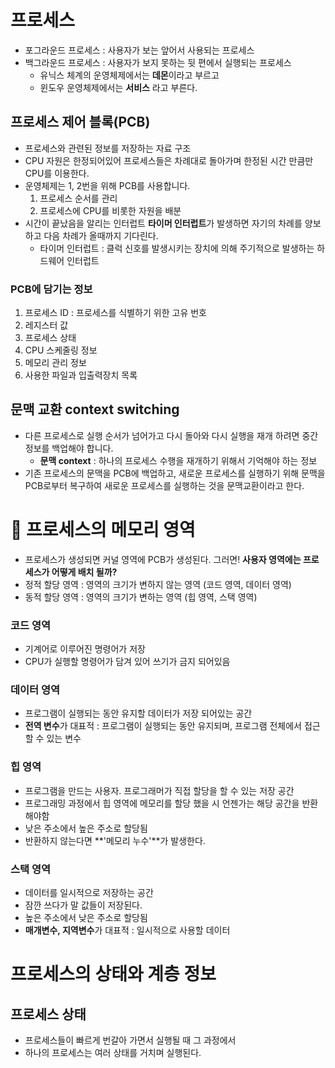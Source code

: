 # 프로세스
- 포그라운드 프로세스 : 사용자가 보는 앞어서 사용되는 프로세스
- 백그라운드 프로세스 : 사용자가 보지 못하는 뒷 편에서 실행되는 프로세스
    - 유닉스 체계의 운영체제에서는 **데몬**이라고 부르고
    - 윈도우 운영체제에서는 **서비스** 라고 부른다.

## 프로세스 제어 블록(PCB)
- 프로세스와 관련된 정보를 저장하는 자료 구조
- CPU 자원은 한정되어있어 프로세스들은 차례대로 돌아가며 한정된 시간 만큼만 CPU를 이용한다.
- 운영체제는 1, 2번을 위해 PCB를 사용합니다. 
    1. 프로세스 순서를 관리
    2. 프로세스에 CPU를 비롯한 자원을 배분
- 시간이 끝났음을 알리는 인터럽트 **타이머 인터럽트**가 발생하면 자기의 차례를 양보하고 다음 차례가 올때까지 기다린다.
    - 타이머 인터럽트 : 클럭 신호를 발생시키는 장치에 의해 주기적으로 발생하는 하드웨어 인터럽트 

### PCB에 담기는 정보
1. 프로세스 ID : 프로세스를 식별하기 위한 고유 번호
2. 레지스터 값
3. 프로세스 상태
4. CPU 스케줄링 정보
5. 메모리 관리 정보
6. 사용한 파일과 입출력장치 목록

## 문맥 교환 context switching
- 다른 프로세스로 실행 순서가 넘어가고 다시 돌아와 다시 실행을 재개 하려면 중간 정보를 백업해야 합니다.
    - **문맥 context** : 하나의 프로세스 수행을 재개하기 위해서 기억해야 하는 정보
- 기존 프로세스의 문맥을 PCB에 백업하고, 새로운 프로세스를 실행하기 위해 문맥을 PCB로부터 복구하여 새로운 프로세스를 실행하는 것을 문맥교환이라고 한다.  

# 🌟 프로세스의 메모리 영역
- 프로세스가 생성되면 커널 영역에 PCB가 생성된다. 그러면! **사용자 영역에는 프로세스가 어떻게 배치 될까?**
- 정적 할당 영역 : 영역의 크기가 변하지 않는 영역 (코드 영역, 데이터 영역)
- 동적 할당 영역 : 영역의 크기가 변하는 영역 (힙 영역, 스택 영역)

### 코드 영역
- 기계어로 이루어진 명령어가 저장
- CPU가 실행할 명령어가 담겨 있어 쓰기가 금지 되어있음

### 데이터 영역
- 프로그램이 실행되는 동안 유지할 데이터가 저장 되어있는 공간
- **전역 변수**가 대표적 : 프로그램이 실행되는 동안 유지되며, 프로그램 전체에서 접근할 수 있는 변수

### 힙 영역
- 프로그램을 만드는 사용자. 프로그래머가 직접 할당을 할 수 있는 저장 공간
- 프로그래밍 과정에서 힙 영역에 메모리를 할당 했을 시 언젠가는 해당 공간을 반환해야함
- 낮은 주소에서 높은 주소로 할당됨
- 반환하지 않는다면 **'메모리 누수'**가 발생한다.

### 스택 영역
- 데이터를 일시적으로 저장하는 공간
- 잠깐 쓰다가 말 값들이 저장된다.
- 높은 주소에서 낮은 주소로 할당됨
- **매개변수, 지역변수**가 대표적 : 일시적으로 사용할 데이터

# 프로세스의 상태와 계층 정보
## 프로세스 상태
- 프로세스들이 빠르게 번갈아 가면서 실행될 때 그 과정에서
- 하나의 프로세스는 여러 상태를 거치며 실행된다.


